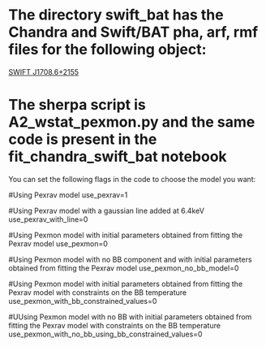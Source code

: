 # The directory swift_bat has the Chandra and Swift/BAT pha, arf, rmf files for the following object:
[SWIFT J1708.6+2155](https://swift.gsfc.nasa.gov/results/bs105mon/862)
# The sherpa script is A2_wstat_pexmon.py and the same code is present in the fit_chandra_swift_bat notebook

You can set the following flags in the code to choose the model you want:

#Using Pexrav model 
use_pexrav=1

#Using Pexrav model with a gaussian line added at 6.4keV
use_pexrav_with_line=0

#Using Pexmon model with initial parameters obtained from fitting the Pexrav model
use_pexmon=0

#Using Pexmon model with no BB component and with initial parameters obtained from fitting the Pexrav model 
use_pexmon_no_bb_model=0

#Using Pexmon model with initial parameters obtained from fitting the Pexrav model with constraints on the BB temperature
use_pexmon_with_bb_constrained_values=0

#UUsing Pexmon model with no BB with initial parameters obtained from fitting the Pexrav model with constraints on the BB temperature
use_pexmon_with_no_bb_using_bb_constrained_values=0



